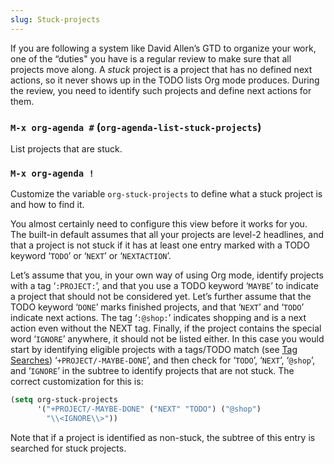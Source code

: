 ```yaml
---
slug: Stuck-projects
---
```


If you are following a system like David Allen’s GTD to organize your work, one of the “duties" you have is a regular review to make sure that all projects move along. A *stuck* project is a project that has no defined next actions, so it never shows up in the TODO lists Org mode produces. During the review, you need to identify such projects and define next actions for them.

### `M-x org-agenda #` (`org-agenda-list-stuck-projects`)

List projects that are stuck.

### `M-x org-agenda !`

Customize the variable `org-stuck-projects` to define what a stuck project is and how to find it.

You almost certainly need to configure this view before it works for you. The built-in default assumes that all your projects are level-2 headlines, and that a project is not stuck if it has at least one entry marked with a TODO keyword ‘`TODO`’ or ‘`NEXT`’ or ‘`NEXTACTION`’.

Let’s assume that you, in your own way of using Org mode, identify projects with a tag ‘`:PROJECT:`’, and that you use a TODO keyword ‘`MAYBE`’ to indicate a project that should not be considered yet. Let’s further assume that the TODO keyword ‘`DONE`’ marks finished projects, and that ‘`NEXT`’ and ‘`TODO`’ indicate next actions. The tag ‘`:@shop:`’ indicates shopping and is a next action even without the NEXT tag. Finally, if the project contains the special word ‘`IGNORE`’ anywhere, it should not be listed either. In this case you would start by identifying eligible projects with a tags/TODO match (see [Tag Searches](Tag-Searches)) ‘`+PROJECT/-MAYBE-DONE`’, and then check for ‘`TODO`’, ‘`NEXT`’, ‘`@shop`’, and ‘`IGNORE`’ in the subtree to identify projects that are not stuck. The correct customization for this is:

```lisp
(setq org-stuck-projects
      '("+PROJECT/-MAYBE-DONE" ("NEXT" "TODO") ("@shop")
        "\\<IGNORE\\>"))
```

Note that if a project is identified as non-stuck, the subtree of this entry is searched for stuck projects.
